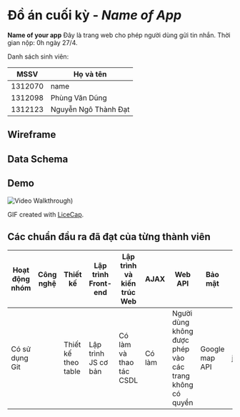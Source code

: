 # Đồ án cuối kỳ - *Name of App*

**Name of your app** Đây là trang web cho phép người dùng gửi tin nhắn. Thời gian nộp: 0h ngày 27/4.

Danh sách sinh viên:

MSSV | Họ và tên
---- | ---------
1312070 | name
1312098 | Phùng Văn Dũng
1312123 | Nguyễn Ngô Thành Đạt

## Wireframe



## Data Schema



## Demo
![Video Walkthrough](demo/demo.gif))

GIF created with [LiceCap](http://www.cockos.com/licecap/).


## Các chuẩn đầu ra đã đạt của từng thành viên

Hoạt động nhóm | Công nghệ | Thiết kế | Lập trình Front-end | Lập trình và kiến trúc Web | AJAX | Web API | Bảo mật | API bên ngoài | Sử dụng frameworks | Điểm | 1312070 | 1312098 | 1312123
-------------- | --------- | -------- | ------------------- | -------------------------- | ---- | ------- | ------- | ------------- | ---------- | ---- | ------- | ------- | -------
Có sử dụng Git |           | Thiết kế theo table | Lập trình JS cơ bản | Có làm và thao tác CSDL | Có làm | Người dùng không được phép vào các trang không có quyền | Google map API | jQuery
